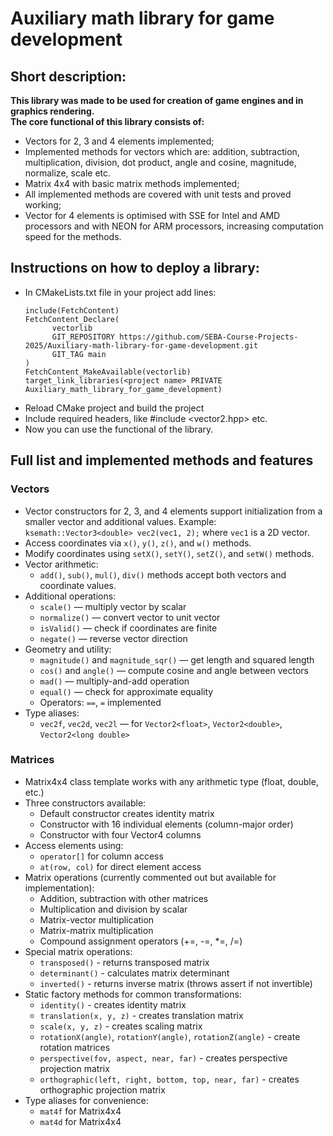 # Auxiliary math library for game development
## Short description:
**This library was made to be used for creation of game engines and in graphics rendering.**  
**The core functional of this library consists of:**
- Vectors for 2, 3 and 4 elements implemented;
- Implemented methods for vectors which are: addition, subtraction, multiplication, division, dot product, angle and cosine, magnitude, normalize, scale etc.
- Matrix 4x4 with basic matrix methods implemented;
- All implemented methods are covered with unit tests and proved working;
- Vector for 4 elements is optimised with SSE for Intel and AMD processors and with NEON for ARM processors, increasing computation speed for the methods.
## Instructions on how to deploy a library:
- In CMakeLists.txt file in your project add lines:
  ```
  include(FetchContent)
  FetchContent_Declare(
        vectorlib
        GIT_REPOSITORY https://github.com/SEBA-Course-Projects-2025/Auxiliary-math-library-for-game-development.git
        GIT_TAG main
  )
  FetchContent_MakeAvailable(vectorlib)
  target_link_libraries(<project name> PRIVATE Auxiliary_math_library_for_game_development)
  ```
- Reload CMake project and build the project
- Include required headers, like #include <vector2.hpp> etc.
- Now you can use the functional of the library.
## Full list and implemented methods and features
### Vectors
- Vector constructors for 2, 3, and 4 elements support initialization from a smaller vector and additional values.
  Example: `ksemath::Vector3<double> vec2(vec1, 2);` where `vec1` is a 2D vector.
- Access coordinates via `x()`, `y()`, `z()`, and `w()` methods.
- Modify coordinates using `setX()`, `setY()`, `setZ()`, and `setW()` methods.
- Vector arithmetic:
  - `add()`, `sub()`, `mul()`, `div()` methods accept both vectors and coordinate values.
- Additional operations:
  - `scale()` — multiply vector by scalar
  - `normalize()` — convert vector to unit vector
  - `isValid()` — check if coordinates are finite
  - `negate()` — reverse vector direction
- Geometry and utility:
  - `magnitude()` and `magnitude_sqr()` — get length and squared length
  - `cos()` and `angle()` — compute cosine and angle between vectors
  - `mad()` — multiply-and-add operation
  - `equal()` — check for approximate equality
  - Operators: `==`, `=` implemented
- Type aliases:
  - `vec2f`, `vec2d`, `vec2l` — for `Vector2<float>`, `Vector2<double>`, `Vector2<long double>`
### Matrices
- Matrix4x4 class template works with any arithmetic type (float, double, etc.)
- Three constructors available:
  - Default constructor creates identity matrix
  - Constructor with 16 individual elements (column-major order)
  - Constructor with four Vector4 columns
- Access elements using:
  - `operator[]` for column access
  - `at(row, col)` for direct element access
- Matrix operations (currently commented out but available for implementation):
  - Addition, subtraction with other matrices
  - Multiplication and division by scalar
  - Matrix-vector multiplication
  - Matrix-matrix multiplication
  - Compound assignment operators (+=, -=, *=, /=)
- Special matrix operations:
  - `transposed()` - returns transposed matrix
  - `determinant()` - calculates matrix determinant
  - `inverted()` - returns inverse matrix (throws assert if not invertible)
- Static factory methods for common transformations:
  - `identity()` - creates identity matrix
  - `translation(x, y, z)` - creates translation matrix
  - `scale(x, y, z)` - creates scaling matrix
  - `rotationX(angle)`, `rotationY(angle)`, `rotationZ(angle)` - create rotation matrices
  - `perspective(fov, aspect, near, far)` - creates perspective projection matrix
  - `orthographic(left, right, bottom, top, near, far)` - creates orthographic projection matrix
- Type aliases for convenience:
  - `mat4f` for Matrix4x4<float>
  - `mat4d` for Matrix4x4<double>
